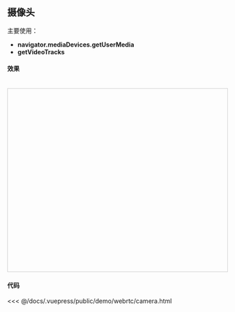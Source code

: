## 摄像头

主要使用：
- **navigator.mediaDevices.getUserMedia**
- **getVideoTracks**


#### 效果
<br>
<iframe style="width: 100%; height: 420px; border: 1px solid #ccc;" allowfullscreen="true" :src="$withBase('/demo/webrtc/camera.html')"></iframe>

#### 代码
<<< @/docs/.vuepress/public/demo/webrtc/camera.html
